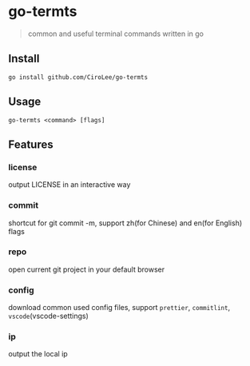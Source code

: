 # go-termts           
> common and useful terminal commands written in go

## Install
```shell
go install github.com/CiroLee/go-termts
```

## Usage 
```shell
go-termts <command> [flags]
```

## Features     

### license     
output LICENSE in an interactive way         

### commit        
shortcut for git commit -m, support zh(for Chinese) and en(for English) flags       

### repo      
open current git project in your default browser     

### config        
download common used config files, support `prettier`, `commitlint`, `vscode`(vscode-settings)

### ip        
output the local ip